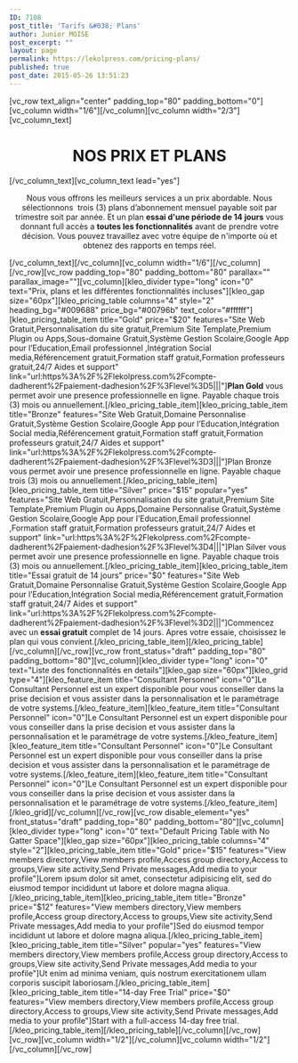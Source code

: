 ```yaml
---
ID: 7108
post_title: 'Tarifs &#038; Plans'
author: Junior MOISE
post_excerpt: ""
layout: page
permalink: https://lekolpress.com/pricing-plans/
published: true
post_date: 2015-05-26 13:51:23
---
```

[vc_row text_align="center" padding_top="80" padding_bottom="0"][vc_column width="1/6"][/vc_column][vc_column width="2/3"][vc_column_text]
<h1 style="text-align: center;">NOS PRIX ET PLANS</h1>
[/vc_column_text][vc_column_text lead="yes"]
<p style="text-align: center;">Nous vous offrons les meilleurs services a un prix abordable. Nous sélectionnons  trois (3) plans d’abonnement mensuel payable soit par trimestre soit par année. Et un plan <strong>essai d'une période de 14 jours</strong> vous donnant full accès a <strong>toutes les </strong><b>fonctionnalités</b> avant de prendre votre décision. Vous pouvez travaillez avec votre équipe de n'importe où et obtenez des rapports en temps réel.</p>
[/vc_column_text][/vc_column][vc_column width="1/6"][/vc_column][/vc_row][vc_row padding_top="80" padding_bottom="80" parallax="" parallax_image=""][vc_column][kleo_divider type="long" icon="0" text="Prix, plans et les différentes fonctionnalités incluses"][kleo_gap size="60px"][kleo_pricing_table columns="4" style="2" heading_bg="#009688" price_bg="#00796b" text_color="#ffffff"][kleo_pricing_table_item title="Gold" price="$20" features="Site Web Gratuit,Personnalisation du site gratuit,Premium Site Template,Premium Plugin ou Apps,Sous-domaine Gratuit,Système Gestion Scolaire,Google App pour l’Education,Email professionnel ,Intégration Social media,Référencement gratuit,Formation staff gratuit,Formation professeurs gratuit,24/7 Aides et support" link="url:https%3A%2F%2Flekolpress.com%2Fcompte-dadherent%2Fpaiement-dadhesion%2F%3Flevel%3D5|||"]<strong>Plan Gold</strong> vous permet avoir une presence professionnelle en ligne. Payable chaque trois (3) mois ou annuellement.[/kleo_pricing_table_item][kleo_pricing_table_item title="Bronze" features="Site Web Gratuit,Domaine Personnalise Gratuit,Système Gestion Scolaire,Google App pour l’Education,Intégration Social media,Référencement gratuit,Formation staff gratuit,Formation professeurs gratuit,24/7 Aides et support" link="url:https%3A%2F%2Flekolpress.com%2Fcompte-dadherent%2Fpaiement-dadhesion%2F%3Flevel%3D3|||"]Plan Bronze vous permet avoir une presence professionnelle en ligne. Payable chaque trois (3) mois ou annuellement.[/kleo_pricing_table_item][kleo_pricing_table_item title="Silver" price="$15" popular="yes" features="Site Web Gratuit,Personnalisation du site gratuit,Premium Site Template,Premium Plugin ou Apps,Domaine Personnalise Gratuit,Système Gestion Scolaire,Google App pour l’Education,Email professionnel ,Formation staff gratuit,Formation professeurs gratuit,24/7 Aides et support" link="url:https%3A%2F%2Flekolpress.com%2Fcompte-dadherent%2Fpaiement-dadhesion%2F%3Flevel%3D4|||"]Plan Silver vous permet avoir une presence professionnelle en ligne. Payable chaque trois (3) mois ou annuellement.[/kleo_pricing_table_item][kleo_pricing_table_item title="Essai gratuit de 14 jours" price="$0" features="Site Web Gratuit,Domaine Personnalise Gratuit,Système Gestion Scolaire,Google App pour l’Education,Intégration Social media,Référencement gratuit,Formation staff gratuit,24/7 Aides et support" link="url:https%3A%2F%2Flekolpress.com%2Fcompte-dadherent%2Fpaiement-dadhesion%2F%3Flevel%3D2|||"]Commencez avec un <strong>essai gratuit</strong> complet de 14 jours. Apres votre essaie, choisissez le plan qui vous convient.[/kleo_pricing_table_item][/kleo_pricing_table][/vc_column][/vc_row][vc_row front_status="draft" padding_top="80" padding_bottom="80"][vc_column][kleo_divider type="long" icon="0" text="Liste des fonctionnalités en details"][kleo_gap size="60px"][kleo_grid type="4"][kleo_feature_item title="Consultant Personnel" icon="0"]Le Consultant Personnel est un expert disponible pour vous conseiller dans la prise decision et vous assister dans la personnalisation et le paramétrage de votre systems.[/kleo_feature_item][kleo_feature_item title="Consultant Personnel" icon="0"]Le Consultant Personnel est un expert disponible pour vous conseiller dans la prise decision et vous assister dans la personnalisation et le paramétrage de votre systems.[/kleo_feature_item][kleo_feature_item title="Consultant Personnel" icon="0"]Le Consultant Personnel est un expert disponible pour vous conseiller dans la prise decision et vous assister dans la personnalisation et le paramétrage de votre systems.[/kleo_feature_item][kleo_feature_item title="Consultant Personnel" icon="0"]Le Consultant Personnel est un expert disponible pour vous conseiller dans la prise decision et vous assister dans la personnalisation et le paramétrage de votre systems.[/kleo_feature_item][/kleo_grid][/vc_column][/vc_row][vc_row disable_element="yes" front_status="draft" padding_top="80" padding_bottom="80"][vc_column][kleo_divider type="long" icon="0" text="Default Pricing Table with No Gatter Space"][kleo_gap size="60px"][kleo_pricing_table columns="4" style="2"][kleo_pricing_table_item title="Gold" price="$15" features="View members directory,View members profile,Access group directory,Access to groups,View site activity,Send Private messages,Add media to your profile"]Lorem ipsum dolor sit amet, consectetur adipisicing elit, sed do eiusmod tempor incididunt ut labore et dolore magna aliqua.[/kleo_pricing_table_item][kleo_pricing_table_item title="Bronze" price="$12" features="View members directory,View members profile,Access group directory,Access to groups,View site activity,Send Private messages,Add media to your profile"]Sed do eiusmod tempor incididunt ut labore et dolore magna aliqua.[/kleo_pricing_table_item][kleo_pricing_table_item title="Silver" popular="yes" features="View members directory,View members profile,Access group directory,Access to groups,View site activity,Send Private messages,Add media to your profile"]Ut enim ad minima veniam, quis nostrum exercitationem ullam corporis suscipit laboriosam.[/kleo_pricing_table_item][kleo_pricing_table_item title="14-day Free Trial" price="$0" features="View members directory,View members profile,Access group directory,Access to groups,View site activity,Send Private messages,Add media to your profile"]Start with a full-access 14-day free trial.[/kleo_pricing_table_item][/kleo_pricing_table][/vc_column][/vc_row][vc_row][vc_column width="1/2"][/vc_column][vc_column width="1/2"][/vc_column][/vc_row]